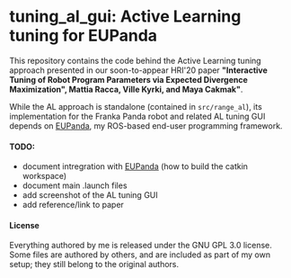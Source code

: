 # tuning_al_gui: Active Learning tuning for EUPanda

This repository contains the code behind the Active Learning tuning approach
presented in our soon-to-appear HRI'20 paper **"Interactive Tuning of Robot
Program Parameters via Expected Divergence Maximization", Mattia Racca,
Ville Kyrki, and Maya Cakmak"**.

While the AL approach is standalone (contained in `src/range_al`), its
implementation for the Franka Panda robot and related AL tuning GUI depends on
[EUPanda], my ROS-based end-user programming framework.

#### TODO:
- document intregration with [EUPanda] (how to build the catkin workspace)
- document main .launch files
- add screenshot of the AL tuning GUI
- add reference/link to paper

[EUPanda]: https://github.com/MattiaRacca/eupanda


#### License
Everything authored by me is released under the GNU GPL 3.0 license. Some files are authored by others, and are included as part of my own setup; they still belong to the original authors.

